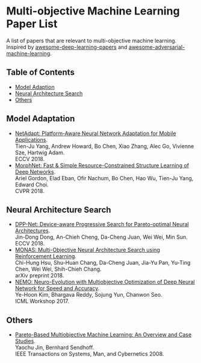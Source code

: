 # Multi-objective Machine Learning Paper List

A list of papers that are relevant to multi-objective machine learning. Inspired by
[awesome-deep-learning-papers](https://github.com/terryum/awesome-deep-learning-papers) and 
[awesome-adversarial-machine-learning](https://github.com/yenchenlin/awesome-adversarial-machine-learning).

## Table of Contents

 * [Model Adaption](#model-adaption)
 * [Neural Architecture Search](#neural-architecture-search)
 * [Others](#others)

## Model Adaptation

 * [NetAdapt: Platform-Aware Neural Network Adaptation for Mobile Applications](https://arxiv.org/pdf/1804.03230.pdf).  
   Tien-Ju Yang, Andrew Howard, Bo Chen, Xiao Zhang, Alec Go, Vivienne Sze, Hartwig Adam.  
   ECCV 2018.
 * [MorphNet: Fast & Simple Resource-Constrained Structure Learning of Deep Networks](https://arxiv.org/pdf/1711.06798.pdf).  
   Ariel Gordon, Elad Eban, Ofir Nachum, Bo Chen, Hao Wu, Tien-Ju Yang, Edward Choi.  
   CVPR 2018.

## Neural Architecture Search 

 * [DPP-Net: Device-aware Progressive Search for Pareto-optimal Neural Architectures](https://arxiv.org/pdf/1806.08198.pdf).  
   Jin-Dong Dong, An-Chieh Cheng, Da-Cheng Juan, Wei Wei, Min Sun.  
   ECCV 2018.
 * [MONAS: Multi-Objective Neural Architecture Search using Reinforcement Learning](https://arxiv.org/pdf/1806.10332.pdf).  
   Chi-Hung Hsu, Shu-Huan Chang, Da-Cheng Juan, Jia-Yu Pan, Yu-Ting Chen, Wei Wei, Shih-Chieh Chang.  
   arXiv preprint 2018.
 * [NEMO: Neuro-Evolution with Multiobjective Optimization of Deep Neural Network for Speed and Accuracy](https://zapdoc.tips/nemo-neuro-evolution-with-multiobjective-optimization-of-dee.html).  
   Ye-Hoon Kim, Bhargava Reddy, Sojung Yun, Chanwon Seo.  
   ICML Workshop 2017.

## Others

 * [Pareto-Based Multiobjective Machine Learning: An Overview and Case Studies](http://www.soft-computing.de/SMC0805.pdf).  
   Yaochu Jin, Bernhard Sendhoff.  
   IEEE Transactions on Systems, Man, and Cybernetics 2008.